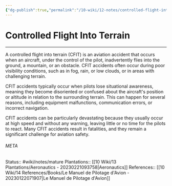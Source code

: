 ```yaml
---
{"dg-publish":true,"permalink":"/10-wiki/12-notes/controlled-flight-into-terrain-20230228090827/"}
---
```


# Controlled Flight Into Terrain
---
A controlled flight into terrain (CFIT) is an aviation accident that occurs when an aircraft, under the control of the pilot, inadvertently flies into the ground, a mountain, or an obstacle. CFIT accidents often occur during poor visibility conditions, such as in fog, rain, or low clouds, or in areas with challenging terrain.

CFIT accidents typically occur when pilots lose situational awareness, meaning they become disoriented or confused about the aircraft's position or altitude in relation to the surrounding terrain. This can happen for several reasons, including equipment malfunctions, communication errors, or incorrect navigation.

CFIT accidents can be particularly devastating because they usually occur at high speed and without any warning, leaving little or no time for the pilots to react. Many CFIT accidents result in fatalities, and they remain a significant challenge for aviation safety.



###### META
Status:: #wiki/notes/mature 
Plantations:: [[10 Wiki/13 Plantations/Aeronautics - 20230221093758\|Aeronautics]]
References:: [[10 Wiki/14 References/Books/Le Manuel de Pilotage d'Avion - 20230122071907\|Le Manuel de Pilotage d'Avion]]
